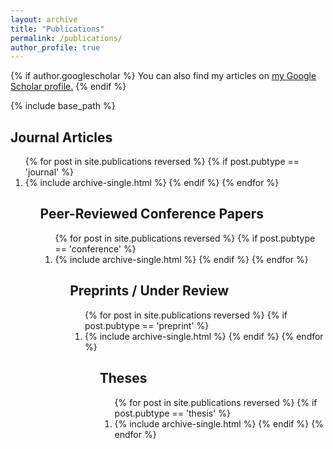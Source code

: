 ```yaml
---
layout: archive
title: "Publications"
permalink: /publications/
author_profile: true
---
```


{% if author.googlescholar %}
  You can also find my articles on <u><a href="{{author.googlescholar}}">my Google Scholar profile</a>.</u>
{% endif %}

{% include base_path %}

Journal Articles
---
<ol>
{% for post in site.publications reversed %}
	{% if post.pubtype == 'journal' %}
  		<li> {% include archive-single.html %}
	{% endif %}
{% endfor %}
<ol>

Peer-Reviewed Conference Papers
---
<ol>
{% for post in site.publications reversed %}
	{% if post.pubtype == 'conference' %}
  		<li> {% include archive-single.html %}
	{% endif %}
{% endfor %}
<ol>

Preprints / Under Review
---
<ol>
{% for post in site.publications reversed %}
	{% if post.pubtype == 'preprint' %}
  		<li> {% include archive-single.html %}
	{% endif %}
{% endfor %}
<ol>

Theses
---
<ol>
{% for post in site.publications reversed %}
	{% if post.pubtype == 'thesis' %}
  		<li> {% include archive-single.html %}
	{% endif %}
{% endfor %}
<ol>